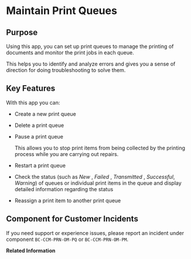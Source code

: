 <!-- loio9dd6f6495ff544ab8ca6fdb0afc092ab -->

# Maintain Print Queues



## Purpose

Using this app, you can set up print queues to manage the printing of documents and monitor the print jobs in each queue.

This helps you to identify and analyze errors and gives you a sense of direction for doing troubleshooting to solve them.



## Key Features

With this app you can:

-   Create a new print queue
-   Delete a print queue
-   Pause a print queue

    This allows you to stop print items from being collected by the printing process while you are carrying out repairs.

-   Restart a print queue
-   Check the status \(such as *New* , *Failed* , *Transmitted* , *Successful*, *Warning*\) of queues or individual print items in the queue and display detailed information regarding the status
-   Reassign a print item to another print queue



<a name="loio9dd6f6495ff544ab8ca6fdb0afc092ab__customer_component"/>

## Component for Customer Incidents

If you need support or experience issues, please report an incident under component `BC-CCM-PRN-OM-PQ` or `BC-CCM-PRN-OM-PM`.

**Related Information**  


 <?sap-ot O2O class="- topic/link " href="c5018d7883d04429bb43baad408ee333.xml" text="" desc="" xtrc="link:1" xtrf="file:/home/builder/src/dita-all/jjq1673438782153/loio2080d0faf9d84ce6aa14caa4caa32935_en-US/src/content/localization/en-us/9dd6f6495ff544ab8ca6fdb0afc092ab.xml" output-class="" outputTopicFile="file:/home/builder/tp.net.sf.dita-ot/2.3/plugins/com.elovirta.dita.markdown_1.3.0/xsl/dita2markdownImpl.xsl" ?> 

